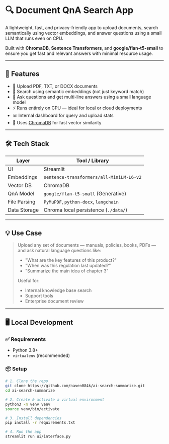 # 🔍 Document QnA Search App

A lightweight, fast, and privacy-friendly app to upload documents, search semantically using vector embeddings, and answer questions using a small LLM that runs even on CPU.

Built with **ChromaDB**, **Sentence Transformers**, and **google/flan-t5-small** to ensure you get fast and relevant answers with minimal resource usage.

---

## 🚀 Features

- 📁 Upload PDF, TXT, or DOCX documents
- 🧠 Search using semantic embeddings (not just keyword match)
- 🧾 Ask questions and get multi-line answers using a small language model
- ⚡ Runs entirely on CPU — ideal for local or cloud deployments
- 📊 Internal dashboard for query and upload stats
- 💾 Uses [ChromaDB](https://www.trychroma.com/) for fast vector similarity

---

## 🛠️ Tech Stack

| Layer           | Tool / Library                      |
|-----------------|-------------------------------------|
| UI              | Streamlit                           |
| Embeddings      | `sentence-transformers/all-MiniLM-L6-v2` |
| Vector DB       | ChromaDB                            |
| QnA Model       | `google/flan-t5-small` (Generative) |
| File Parsing    | `PyMuPDF`, `python-docx`, `langchain` |
| Data Storage    | Chroma local persistence (`./data/`) |

---

## 💡 Use Case

> Upload any set of documents — manuals, policies, books, PDFs — and ask natural language questions like:
>
> - "What are the key features of this product?"
> - "When was this regulation last updated?"
> - "Summarize the main idea of chapter 3"
>
> Useful for:
> - Internal knowledge base search
> - Support tools
> - Enterprise document review

---

## 🖥️ Local Development

### ✅ Requirements

- Python 3.8+
- `virtualenv` (recommended)

### 📦 Setup

```bash
# 1. Clone the repo
git clone https://github.com/naven084k/ai-search-summarize.git
cd ai-search-summarize

# 2. Create & activate a virtual environment
python3 -m venv venv
source venv/bin/activate

# 3. Install dependencies
pip install -r requirements.txt

# 4. Run the app
streamlit run ui/interface.py
